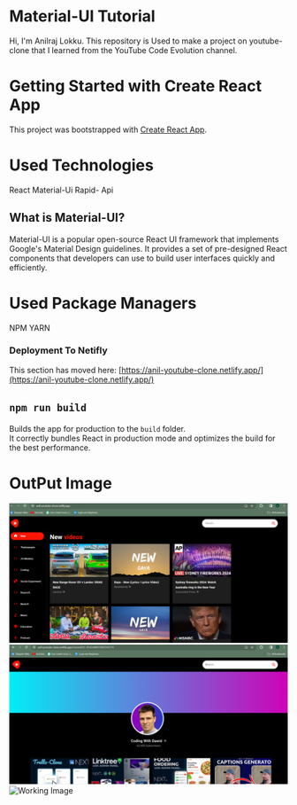 # Material-UI Tutorial

Hi, I'm Anilraj Lokku. This repository is Used to make a project on youtube-clone that I learned from the YouTube Code Evolution channel.

# Getting Started with Create React App

This project was bootstrapped with [Create React App](https://github.com/facebook/create-react-app).

# Used Technologies

React
Material-Ui
Rapid- Api

## What is Material-UI?

Material-UI is a popular open-source React UI framework that implements Google's Material Design guidelines. It provides a set of pre-designed React components that developers can use to build user interfaces quickly and efficiently.

# Used Package Managers

NPM
YARN

### Deployment To Netifly

This section has moved here: [https://anil-youtube-clone.netlify.app/](https://anil-youtube-clone.netlify.app/)

## `npm run build`

Builds the app for production to the `build` folder.\
It correctly bundles React in production mode and optimizes the build for the best performance.

# OutPut Image

![Working Image](Youtube-Clone.png)
![Working Image](Youtube-Clone%202.png)
![Working Image](Youtube-Likes.pngg)
